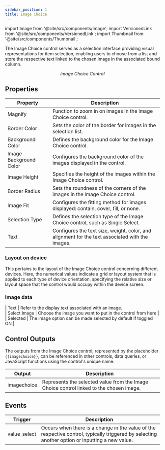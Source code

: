```yaml
---
sidebar_position: 1
title: Image Choice
---
```


import Image from '@site/src/components/Image';
import VersionedLink from '@site/src/components/VersionedLink';
import Thumbnail from '@site/src/components/Thumbnail';

The Image Choice control serves as a selection interface providing visual representations for item selection, enabling users to choose from a list and store the respective text linked to the chosen image in the associated bound column.

<figure>
  <Thumbnail src="/img/reference/controls/image-choice/preview.png" alt="Image Choice Control" />
  <figcaption align="center"><i>Image Choice Control</i></figcaption>
</figure>

## Properties

| Property               | Description                                                                                      |
|------------------------|--------------------------------------------------------------------------------------------------|
| Magnify                | Function to zoom in on images in the Image Choice control.                                         |
| Border Color           | Sets the color of the border for images in the selection list.                                      |
| Background Color       | Defines the background color for the Image Choice control.                                          |
| Image Background Color | Configures the background color of the images displayed in the control.                             |
| Image Height           | Specifies the height of the images within the Image Choice control.                                 |
| Border Radius          | Sets the roundness of the corners of the images in the Image Choice control.                       |
| Image Fit              | Configures the fitting method for images displayed: contain, cover, fill, or none.                 |
| Selection Type         | Defines the selection type of the Image Choice control, such as Single Select.                      |
| Text                   | Configures the text size, weight, color, and alignment for the text associated with the images.    |

### Layout on device

This  pertains to the layout of the Image Choice control concerning different devices. Here, the numerical values indicate a grid or layout system that is applied to each type of device orientation, specifying the relative size or layout space that the control would occupy within the device screen.

### Image data
| Text         | Refer to the display text associated with an image.      
| Select Image | Choose the image you want to put in the control from here  |
| Selected | The image option can be made selected by default if toggled ON |

## Control Outputs

The outputs from the Image Choice control, represented by the placeholder `{{imagechoice}}`, can be referenced in other controls, data queries, or JavaScript functions using the control's unique name.

| Output       | Description                                                                                  |
|--------------|----------------------------------------------------------------------------------------------|
| imagechoice  | Represents the selected value from the Image Choice control linked to the chosen image.     |


## Events


| Trigger     | Description                                                                                                                              |
|--------------|------------------------------------------------------------------------------------------------------------------------------------------|
| value_select | Occurs when there is a change in the value of the respective control, typically triggered by selecting another option or inputting a new value. |

